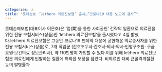 ```yaml
---
categories: a
title: "롯데손보 ‘lethero 의료진보험’ 출시…“코로나19 대응 노고에 감사”"
---
```

롯데손해보험(대표이사 이은호)은 ‘업(業)을 통한 사회공헌’ 전략의 일환으로 의료진을 위한 전용 보험서비스(상품)인 ‘let:hero 의료진보험’을 출시했다고 4일 밝혔다.let:hero 의료진보험은 그동안 코로나19 팬데믹 대응에 공헌해온 의료종사자를 위한 전용 보험서비스(상품)로, 7개 직업군 (간호조무사·간호사·의사·약사·인명구조원· 구급요원·보건의료 정보관리사), 약 110만명이 가입할 수 있다.이를 위해 let:hero 의료진보험은 의료진에게 빈발하는 질환에 특화된 보장을 담았다. 비의료인 대비 근골격계질환 등의 발병률과